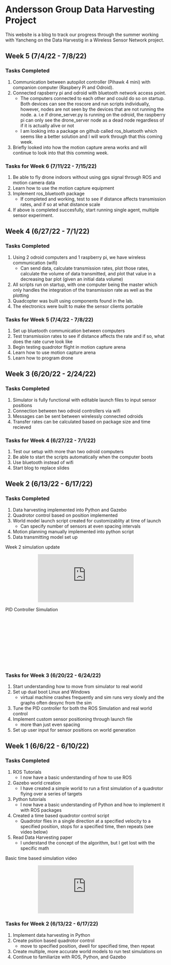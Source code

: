 # Andersson Group Data Harvesting Project

This website is a blog to track our progress through the summer working with Yancheng on the Data Harvestig in a Wireless Sensor Network project.

## Week 5 (7/4/22 - 7/8/22)

   ### Tasks Completed

   1.  Communication between autopilot controller (Pihawk 4 mini) with companion computer (Raspbery Pi and Odroid).
   2.  Connected rapsberry pi and odroid with bluetooth network access point.
       *  The computers connected to each other and could do so on startup. Both devices can see the roscore and run scripts individually, however, nodes are not seen by the devices that are not running the node.
          a.  i.e if drone_server.py is running on the odroid, the raspberry pi can only see the drone_server node as a dead node regardless of if it is actually alive or not
       *  I am looking into a package on github called ros_bluetooth which seems like a better solution and I will work through that this coming week.
   3.  Briefly looked into how the motion capture arena works and will continue to look into that this comming week.


   ### Tasks for Week 6 (7/11/22 - 7/15/22)

   1.  Be able to fly drone indoors without using gps signal through ROS and motion camera data
   2.  Learn how to use the motion capture equipment
   3.  Implement ros_bluetooth package
       *  If completed and working, test to see if distance affects transmission rates, and if so at what distance scale
   4.  If above is completed succesfully, start running single agent, multiple sensor experiment.

## Week 4 (6/27/22 - 7/1/22)

   ### Tasks Completed

   1.  Using 2 odroid computers and 1 raspberry pi, we have wireless communication (wifi)
       *  Can send data, calculate transmission rates, plot those rates, calculate the volume of data transmitted, and plot that value in a decreasing bar plot (given an initial data volume)
   2.  All scripts run on startup, with one computer being the master which only handles the integration of the transmission rate as well as the plotting
   3.  Quadcopter was built using components found in the lab.
   4.  The electronics were built to make the sensor clients portable

   ### Tasks for Week 5 (7/4/22 - 7/8/22)

   1.  Set up bluetooth communication between computers
   2.  Test transmission rates to see if distance affects the rate and if so, what does the rate curve look like
   3.  Begin testing quadrotor flight in motion capture arena
   4.  Learn how to use motion capture arena
   5.  Learn how to program drone

## Week 3 (6/20/22 - 2/24/22)

   ### Tasks Completed

   1.  Simulator is fully functional with editable launch files to input sensor positions
   2.  Connection between two odroid controllers via wifi
   3.  Messages can be sent between wirelessly connected odroids
   4.  Transfer rates can be calculated based on package size and time recieved

   ### Tasks for Week 4 (6/27/22 - 7/1/22)

   1.  Test our setup with more than two odroid computers
   2.  Be able to start the scripts automatically when the computer boots
   3.  Use bluetooth instead of wifi
   4.  Start blog to replace slides

## Week 2 (6/13/22 - 6/17/22)

   ### Tasks Completed

   1.  Data harvesting implemented into Python and Gazebo
   2.  Quadrotor control based on position implemented
   3.  World model launch script created for customizablity at time of launch
       *  Can specify number of sensors at even spacing intervals
   4.  Motion planning manually implemented into python script
   5.  Data transmitting model set up

   Week 2 simulation update
   <p align="center">
   <iframe src="https://player.vimeo.com/video/722193103?h=73da3fb49e&amp;badge=0&amp;autopause=0&amp;player_id=0&amp;app_id=58479" frameborder="0" allow="autoplay; fullscreen; picture-in-picture" allowfullscreen title="Hector Quadrotor time based pathing"></iframe>
   </p>

   PID Controller Simulation
   <p align="center">
   <iframe src="" frameborder="0" allow="autoplay; fullscreen; picture-in-picture" allowfullscreen title="Hector Quadrotor time based pathing"></iframe>
   </p>

   ### Tasks for Week 3 (6/20/22 - 6/24/22)

   1.  Start understanding how to move from simulator to real world
   2.  Set up dual boot Linux and Windows
       *  virtual machine crashes frequently and sim runs very slowly and the graphs often desync from the sim
   3.  Tune the PID controller for both the ROS Simulation and real world control
   4.  Implement custom sensor positioning through launch file
       *  more than just even spacing
   5.  Set up user input for sensor positions on world generation

## Week 1 (6/6/22 - 6/10/22)

   ### Tasks Completed

   1.  ROS Tutorials
       *  I now have a basic understanding of how to use ROS
   2.  Gazebo world creation
       *  I have created a simple world to run a first simulation of a quadrotor flying over a series of targets
   3.  Python tutorials
       *  I now have a basic understanding of Python and how to implement it with ROS packages
   5.  Created a time based quadrotor control script
       *  Quadrotor flies in a single direction at a specified velocity to a specified position, stops for a specified time, then repeats (see video below)
   7.  Read Data Harvesting paper
       *  I understand the concept of the algorithm, but I get lost with the specific math

   Basic time based simulation video
   <p align="center">
   <iframe src="https://player.vimeo.com/video/719214696?h=267b7038bd&amp;badge=0&amp;autopause=0&amp;player_id=0&amp;app_id=58479" frameborder="0" allow="autoplay; fullscreen; picture-in-picture" allowfullscreen title="Hector Quadrotor time based pathing"></iframe>
   </p>

   ### Tasks for Week 2 (6/13/22 - 6/17/22)

   1.  Implement data harvesting in Python
   2.  Create psition based quadrotor control
       *  move to specified position, dwell for specified time, then repeat
   3.  Create multiple, more accurate world models to run test simulations on
   4.  Continue to familiarize with ROS, Python, and Gazebo
